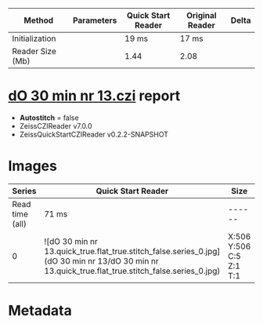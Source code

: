 |  Method            | Parameters       | Quick Start Reader | Original Reader | Delta  |
| -------------------|------------------|--------------------|-----------------|------- |
| Initialization     |                  |19 ms|17 ms|        |
| Reader Size (Mb)     |                  |1.44|2.08|        |
# [dO 30 min nr 13.czi](https://zenodo.org/record/5714530/files/dO%2030%20min%20nr%2013.czi) report
 - **Autostitch** = false
 - ZeissCZIReader v7.0.0
 - ZeissQuickStartCZIReader v0.2.2-SNAPSHOT

# Images 

| Series            | Quick Start Reader | Size | Original Reader | Size | #Diffs |
|-------------------|--------------------|------|-----------------|------|--------|
| Read time (all)   |71 ms|------|74 ms|------|--------|
|0|![dO 30 min nr 13.quick_true.flat_true.stitch_false.series_0.jpg](dO 30 min nr 13/dO 30 min nr 13.quick_true.flat_true.stitch_false.series_0.jpg)|X:506<br>Y:506<br>C:5<br>Z:1<br>T:1|![dO 30 min nr 13.quick_false.flat_true.stitch_false.series_0.jpg](dO 30 min nr 13/dO 30 min nr 13.quick_false.flat_true.stitch_false.series_0.jpg)|X:506<br>Y:506<br>C:5<br>Z:1<br>T:1|0|

# Metadata

